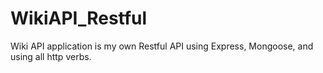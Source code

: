 # WikiAPI_Restful
Wiki API application is my own Restful API using Express, Mongoose, and using all http verbs.
